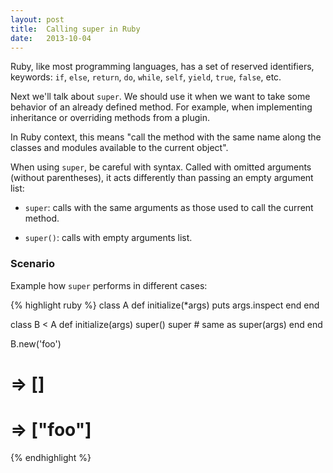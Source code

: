 ```yaml
---
layout: post
title:  Calling super in Ruby
date:   2013-10-04
---
```


Ruby, like most programming languages, has a set of reserved identifiers, keywords: `if`, `else`, `return`, `do`, `while`, `self`, `yield`, `true`, `false`, etc.

Next we'll talk about `super`. We should use it when we want to take some behavior of an already defined method. For example, when implementing inheritance or overriding methods from a plugin.

In Ruby context, this means "call the method with the same name along the classes and modules available to the current object".

When using `super`, be careful with syntax. Called with omitted arguments (without parentheses), it acts differently than passing an empty argument list:

* `super`: calls with the same arguments as those used to call the current method.

* `super()`: calls with empty arguments list.

### Scenario

Example how `super` performs in different cases:

{% highlight ruby %}
class A
  def initialize(*args)
    puts args.inspect
  end
end

class B < A
  def initialize(args)
    super()
    super # same as super(args)
  end
end

B.new('foo')
# => []
# => ["foo"]
{% endhighlight %}
